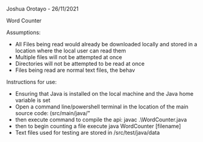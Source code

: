 Joshua Orotayo - 26/11/2021

Word Counter

Assumptions: 

- All Files being read would already be downloaded locally and stored in a location where the local user can read them
- Multiple files will not be attempted at once
- Directories will not be attempted to be read at once
- Files being read are normal text files, the behav

Instructions for use:
- Ensuring that Java is installed on the local machine and the Java home variable is set
- Open a command line/powershell terminal in the location of the main source code: (src/main/java/"
- then execute command to compile the api:
    javac .\WordCounter.java
- then to begin counting a file execute
    java WordCounter [filename]
- Text files used for testing are stored in /src/test/java/data
